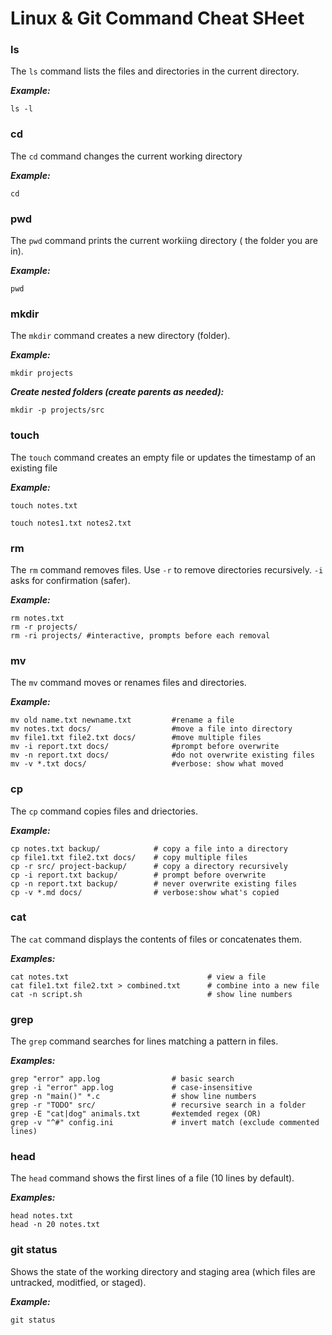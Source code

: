 # Linux & Git Command Cheat SHeet

### ls
The `ls` command lists the files and directories in the current directory.

***Example:***
```
ls -l
```

### cd
The `cd` command changes the current working directory

***Example:***
```
cd
```

### pwd 
The `pwd` command prints the current workiing directory ( the folder you are in).

***Example:***
```
pwd
```

### mkdir
The `mkdir` command creates a new directory (folder).

***Example:***
```
mkdir projects
```
***Create nested folders (create parents as needed):***
```
mkdir -p projects/src
```

### touch
The `touch` command creates an empty file or updates the timestamp of an existing file

***Example:***
```
touch notes.txt
```
```
touch notes1.txt notes2.txt
```

### rm
The `rm` command removes files. Use `-r` to remove directories recursively. `-i` asks for confirmation (safer).

***Example:***
```
rm notes.txt
rm -r projects/
rm -ri projects/ #interactive, prompts before each removal
```

### mv
The `mv` command moves or renames files and directories.

***Example:***
```
mv old name.txt newname.txt         #rename a file
mv notes.txt docs/                  #move a file into directory
mv file1.txt file2.txt docs/        #move multiple files
mv -i report.txt docs/              #prompt before overwrite
mv -n report.txt docs/              #do not overwrite existing files
mv -v *.txt docs/                   #verbose: show what moved
```

### cp
The `cp` command copies files and driectories.

***Example:***
```
cp notes.txt backup/            # copy a file into a directory
cp file1.txt file2.txt docs/    # copy multiple files
cp -r src/ project-backup/      # copy a directory recursively
cp -i report.txt backup/        # prompt before overwrite
cp -n report.txt backup/        # never overwrite existing files
cp -v *.md docs/                # verbose:show what's copied
```

### cat
The `cat` command displays the contents of files or concatenates them.

***Examples:***
```
cat notes.txt                               # view a file
cat file1.txt file2.txt > combined.txt      # combine into a new file
cat -n script.sh                            # show line numbers
```

### grep
The `grep` command searches for lines matching a pattern in files.

***Examples:***
```
grep "error" app.log                # basic search
grep -i "error" app.log             # case-insensitive
grep -n "main()" *.c                # show line numbers
grep -r "TODO" src/                 # recursive search in a folder
grep -E "cat|dog" animals.txt       #extemded regex (OR)
grep -v "^#" config.ini             # invert match (exclude commented lines)
```

### head
The `head` command shows the first lines of a file (10 lines by default).

***Examples:***
```
head notes.txt
head -n 20 notes.txt
```

### git status
Shows the state of the working directory and staging area (which files are untracked, moditfied, or staged).

***Example:***
```
git status
```
